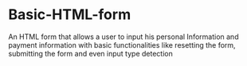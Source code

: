 # Basic-HTML-form
An HTML form that allows a user to input his personal Information and payment information with basic functionalities like resetting the form, submitting the form and even input type detection
